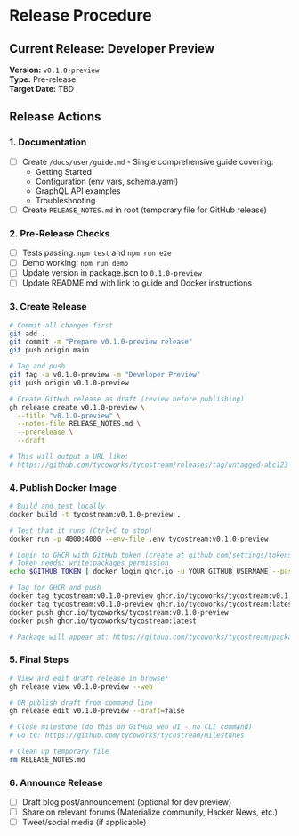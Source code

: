 # Release Procedure

## Current Release: Developer Preview
**Version:** `v0.1.0-preview`  
**Type:** Pre-release  
**Target Date:** TBD

## Release Actions

### 1. Documentation
- [ ] Create `/docs/user/guide.md` - Single comprehensive guide covering:
  - Getting Started
  - Configuration (env vars, schema.yaml)
  - GraphQL API examples
  - Troubleshooting
- [ ] Create `RELEASE_NOTES.md` in root (temporary file for GitHub release)

### 2. Pre-Release Checks
- [ ] Tests passing: `npm test` and `npm run e2e`
- [ ] Demo working: `npm run demo`
- [ ] Update version in package.json to `0.1.0-preview`
- [ ] Update README.md with link to guide and Docker instructions

### 3. Create Release
```bash
# Commit all changes first
git add .
git commit -m "Prepare v0.1.0-preview release"
git push origin main

# Tag and push
git tag -a v0.1.0-preview -m "Developer Preview"
git push origin v0.1.0-preview

# Create GitHub release as draft (review before publishing)
gh release create v0.1.0-preview \
  --title "v0.1.0-preview" \
  --notes-file RELEASE_NOTES.md \
  --prerelease \
  --draft

# This will output a URL like:
# https://github.com/tycoworks/tycostream/releases/tag/untagged-abc123
```

### 4. Publish Docker Image
```bash
# Build and test locally
docker build -t tycostream:v0.1.0-preview .

# Test that it runs (Ctrl+C to stop)
docker run -p 4000:4000 --env-file .env tycostream:v0.1.0-preview

# Login to GHCR with GitHub token (create at github.com/settings/tokens)
# Token needs: write:packages permission
echo $GITHUB_TOKEN | docker login ghcr.io -u YOUR_GITHUB_USERNAME --password-stdin

# Tag for GHCR and push
docker tag tycostream:v0.1.0-preview ghcr.io/tycoworks/tycostream:v0.1.0-preview
docker tag tycostream:v0.1.0-preview ghcr.io/tycoworks/tycostream:latest
docker push ghcr.io/tycoworks/tycostream:v0.1.0-preview
docker push ghcr.io/tycoworks/tycostream:latest

# Package will appear at: https://github.com/tycoworks/tycostream/packages
```

### 5. Final Steps
```bash
# View and edit draft release in browser
gh release view v0.1.0-preview --web

# OR publish draft from command line
gh release edit v0.1.0-preview --draft=false

# Close milestone (do this on GitHub web UI - no CLI command)
# Go to: https://github.com/tycoworks/tycostream/milestones

# Clean up temporary file
rm RELEASE_NOTES.md
```

### 6. Announce Release
- [ ] Draft blog post/announcement (optional for dev preview)
- [ ] Share on relevant forums (Materialize community, Hacker News, etc.)
- [ ] Tweet/social media (if applicable)